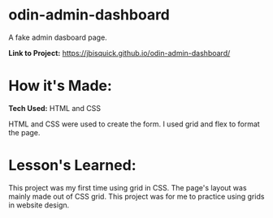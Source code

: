 # odin-admin-dashboard

A fake admin dasboard page.

**Link to Project:** https://jbisquick.github.io/odin-admin-dashboard/

# How it's Made:

**Tech Used:** HTML and CSS

HTML and CSS were used to create the form. I used grid and flex to format the page.

# Lesson's Learned: 

This project was my first time using grid in CSS. The page's layout was mainly made out of CSS grid. This project was for me to practice using grids in website design.
